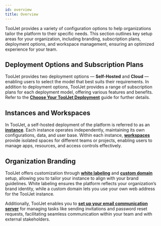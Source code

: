 ```yaml
---
id: overview
title: Overview
---
```


ToolJet provides a variety of configuration options to help organizations tailor the platform to their specific needs. This section outlines key setup areas for your organization, including branding, subscription plans, deployment options, and workspace management, ensuring an optimized experience for your team.

## Deployment Options and Subscription Plans

ToolJet provides two deployment options — **Self-Hosted** and **Cloud** — enabling users to select the model that best suits their requirements. In addition to deployment options, ToolJet provides a range of subscription plans for each deployment model, offering various features and benefits. Refer to the **[Choose Your ToolJet Deployment](/docs/org-setup/tj-deployment)** guide for further details.

## Instances and Workspaces

In ToolJet, a self-hosted deployment of the platform is referred to as an **[instance](/docs/org-setup/instances)**. Each instance operates independently, maintaining its own configurations, data, and user base. Within each instance, **[workspaces](/docs/org-setup/workspaces)** provide isolated spaces for different teams or projects, enabling users to manage apps, resources, and access controls effectively. 

## Organization Branding

ToolJet offers customization through **[white labeling](/docs/org-setup/org-branding/white-labeling)** and **[custom domain](/docs/org-setup/org-branding/custom-domain)** setup, allowing you to tailor your instance to align with your brand guidelines. White labeling ensures the platform reflects your organization’s brand identity, while a custom domain lets you use your own web address for the ToolJet instance.

Additionally, ToolJet enables you to **[set up your email communication server](/docs/org-setup/email-server)** for managing tasks like sending invitations and password reset requests, facilitating seamless communication within your team and with external stakeholders.
